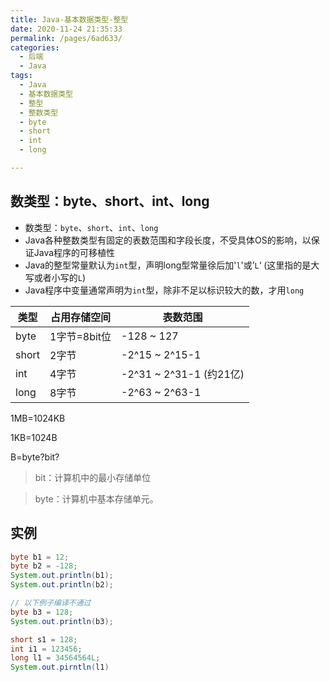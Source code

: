 ```yaml
---
title: Java-基本数据类型-整型
date: 2020-11-24 21:35:33
permalink: /pages/6ad633/
categories:
  - 后端
  - Java
tags:
  - Java
  - 基本数据类型
  - 整型
  - 整数类型
  - byte
  - short
  - int
  - long

---
```



## 数类型：byte、short、int、long

- 数类型：`byte`、`short`、`int`、`long`
- Java各种整数类型有固定的表数范围和字段长度，不受具体OS的影响，以保证Java程序的可移植性
- Java的整型常量默认为`int`型，声明long型常量徐后加'`l`'或’`L`‘ (这里指的是大写或者小写的`L`)
- Java程序中变量通常声明为`int`型，除非不足以标识较大的数，才用`long`



| 类型  | 占用存储空间 | 表数范围              |
| ----- | ------------ | --------------------- |
| byte  | 1字节=8bit位 | -128 ~ 127              |
| short | 2字节        | -2^15 ~ 2^15-1          |
| int   | 4字节        | -2^31 ~ 2^31-1 (约21亿) |
| long  | 8字节        | -2^63 ~ 2^63-1          |



1MB=1024KB

1KB=1024B

B=byte?bit?

> bit：计算机中的最小存储单位

> byte：计算机中基本存储单元。



## 实例

~~~java
byte b1 = 12;
byte b2 = -128;
System.out.println(b1);
System.out.println(b2);

// 以下例子编译不通过
byte b3 = 128;
System.out.println(b3);

short s1 = 128;
int i1 = 123456;
long l1 = 34564564L;
System.out.pirntln(l1)
~~~


